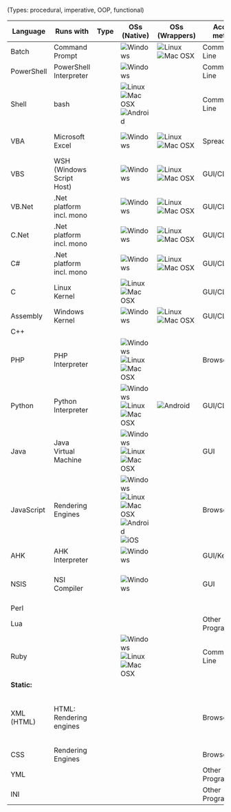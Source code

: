 (Types: procedural, imperative, OOP, functional)

|  Language  |         Runs with         | Type | OSs (Native)      | OSs (Wrappers)               | Access method | Full name          |
|------------|---------------------------|------|-------------------|------------------------------|---------------|--------------------|
| Batch      | Command Prompt            |      |![Windows][Windows]|![Linux][Linux]![Mac OSX][OSX]| Command Line  | Windows Batch
| PowerShell | PowerShell Interpreter    |      |![Windows][Windows]|                              | Command Line  | 
| Shell      | bash                      |      |![Linux][Linux]![Mac OSX][OSX]![Android][Android]|| Command Line  | 
| VBA        | Microsoft Excel           |      |![Windows][Windows]|![Linux][Linux]![Mac OSX][OSX]| Spreadsheet   | Visual Basic for Applications
| VBS        | WSH (Windows Script Host) |      |![Windows][Windows]|![Linux][Linux]![Mac OSX][OSX]| GUI/CLI       | Visual Basic Script
| VB.Net     | .Net platform incl. mono  |      |![Windows][Windows]|![Linux][Linux]![Mac OSX][OSX]| GUI/CLI       | Visual Basic .Net
| C.Net      | .Net platform incl. mono  |      |![Windows][Windows]|![Linux][Linux]![Mac OSX][OSX]| GUI/CLI       | Visual C .Net
| C#         | .Net platform incl. mono  |      |![Windows][Windows]|![Linux][Linux]![Mac OSX][OSX]| GUI/CLI       | Visual C Sharp .Net
| C          | Linux Kernel              |      |![Linux][Linux]![Mac OSX][OSX]|                   | GUI/CLI       | 
| Assembly   | Windows Kernel            |      |![Windows][Windows]|![Linux][Linux]![Mac OSX][OSX]| GUI/CLI       | 
| C++        |                           |      |                   |                              |               | C Plus Plus
| PHP        | PHP Interpreter           |      |![Windows][Windows]![Linux][Linux]![Mac OSX][OSX]|| Browser       | 
| Python     | Python Interpreter        |      |![Windows][Windows]![Linux][Linux]![Mac OSX][OSX]|![Android][Android]|GUI/CLI| 
| Java       | Java Virtual Machine      |      |![Windows][Windows]![Linux][Linux]![Mac OSX][OSX]|| GUI           | 
| JavaScript | Rendering Engines         |      |![Windows][Windows]![Linux][Linux]![Mac OSX][OSX]![Android][Android]![iOS][iOS]||Browser/CLI| 
| AHK        | AHK Interpreter           |      |![Windows][Windows]|                              | GUI/Keyboard  | AutoHotkey
| NSIS       | NSI Compiler              |      |![Windows][Windows]|                              | GUI           | Nullsoft Scriptable Install System
| Perl       |                           |      |                   |                              |               | 
| Lua        |                           |      |                   |                              | Other Programs| 
| Ruby       |                           |      |![Windows][Windows]![Linux][Linux]![Mac OSX][OSX]|| Command Line  | 
| **Static:**
| XML (HTML) | HTML: Rendering engines   |      |                   |                              | Browser       | eXtended Markup Language (HyperText Markup Language)
| CSS        | Rendering Engines         |      |                   |                              | Browser       | Cascading Style Sheet
| YML        |                           |      |                   |                              | Other Programs| 
| INI        |                           |      |                   |                              | Other Programs| 
  [Windows]: http://png-1.findicons.com/files/icons/2075/windows_system_logo/16/windows_xp.png
  [Linux]: https://www.harryhomers.org/et/images/linux.png
  [OSX]: https://static.4kdownload.com/main/img/logo/osx-16.96553fbe79c1.png
  [Android]: http://yvanrodrigues.com/sites/yvanrodrigues.com/files/android.svg
  [iOS]: http://www.whatvpn.com/images/icons/ios.png
